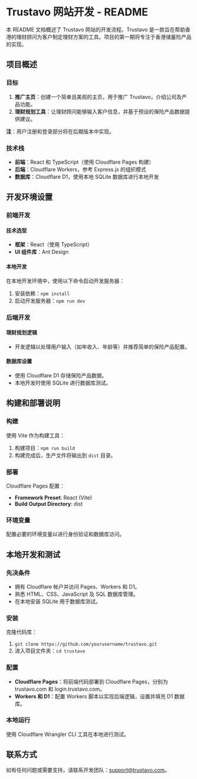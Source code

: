 # Trustavo 网站开发 - README

本 README 文档概述了 Trustavo 网站的开发流程。Trustavo 是一款旨在帮助香港的理财顾问为客户制定理财方案的工具。项目的第一期将专注于香港储蓄险产品的实现。

## 项目概述

### 目标

1. **推广主页**：创建一个简单且美观的主页，用于推广 Trustavo，介绍公司及产品功能。
2. **理财规划工具**：让理财顾问能够输入客户信息，并基于预设的保险产品数据提供建议。

**注**：用户注册和登录部分将在后期版本中实现。

### 技术栈

- **前端**：React 和 TypeScript（使用 Cloudflare Pages 构建）
- **后端**：Cloudflare Workers，参考 Express.js 的组织模式
- **数据库**：Cloudflare D1，使用本地 SQLite 数据库进行本地开发

## 开发环境设置

### 前端开发

#### 技术选型

- **框架**：React（使用 TypeScript）
- **UI 组件库**：Ant Design

#### 本地开发

在本地开发环境中，使用以下命令启动开发服务器：
1. 安装依赖：`npm install`
2. 启动开发服务器：`npm run dev`

### 后端开发

#### 理财规划逻辑

- 开发逻辑以处理用户输入（如年收入、年龄等）并推荐简单的保险产品配置。

#### 数据库设置

- 使用 Cloudflare D1 存储保险产品数据。
- 本地开发时使用 SQLite 进行数据库测试。

## 构建和部署说明

### 构建

使用 Vite 作为构建工具：
1. 构建项目：`npm run build`
2. 构建完成后，生产文件将输出到 `dist` 目录。

### 部署

Cloudflare Pages 配置：
- **Framework Preset**: React (Vite)
- **Build Output Directory**: dist

### 环境变量

配置必要的环境变量以进行身份验证和数据库访问。

## 本地开发和测试

### 先决条件

- 拥有 Cloudflare 帐户并访问 Pages、Workers 和 D1。
- 熟悉 HTML、CSS、JavaScript 及 SQL 数据库管理。
- 在本地安装 SQLite 用于数据库测试。

### 安装

克隆代码库：
1. `git clone https://github.com/yourusername/trustavo.git`
2. 进入项目文件夹：`cd trustavo`

### 配置

- **Cloudflare Pages**：将前端代码部署到 Cloudflare Pages，分别为 trustavo.com 和 login.trustavo.com。
- **Workers 和 D1**：配置 Workers 脚本以实现后端逻辑，设置并填充 D1 数据库。

### 本地运行

使用 Cloudflare Wrangler CLI 工具在本地进行测试。

## 联系方式

如有任何问题或需要支持，请联系开发团队：support@trustavo.com。
